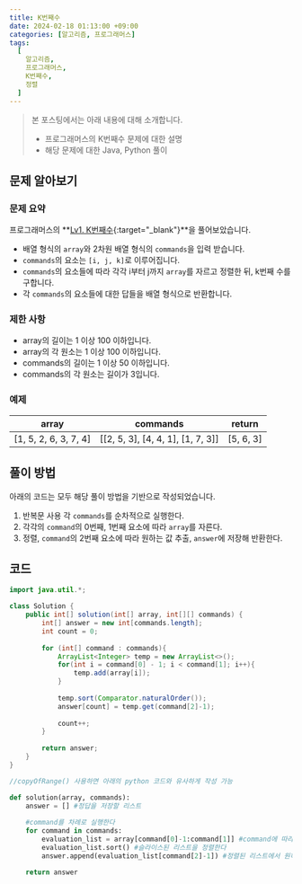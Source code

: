 ```yaml
---
title: K번째수
date: 2024-02-18 01:13:00 +09:00
categories: [알고리즘, 프로그래머스]
tags:
  [
    알고리즘,
    프로그래머스,
    K번째수,
    정렬
  ]
---
```


> 본 포스팅에서는 아래 내용에 대해 소개합니다.
> - 프로그래머스의 K번째수 문제에 대한 설명
> - 해당 문제에 대한 Java, Python 풀이 

## 문제 알아보기

### 문제 요약

프로그래머스의 **[Lv1. K번째수]([https://school.programmers.co.kr/learn/courses/30/lessons/1845](https://school.programmers.co.kr/learn/courses/30/lessons/42748)){:target="_blank"}**을 풀어보았습니다.
- 배열 형식의 `array`와 2차원 배열 형식의 `commands`을 입력 받습니다.
- `commands`의 요소는 `[i, j, k]`로 이루어집니다.
- `commands`의 요소들에 따라 각각 i부터 j까지 `array`를 자르고 정렬한 뒤, k번째 수를 구합니다.
- 각 `commands`의 요소들에 대한 답들을 배열 형식으로 반환합니다.

### 제한 사항

-   array의 길이는 1 이상 100 이하입니다.
-   array의 각 원소는 1 이상 100 이하입니다.
-   commands의 길이는 1 이상 50 이하입니다.
-   commands의 각 원소는 길이가 3입니다.

### 예제

| array | commands | return |
|---|---|---|
| [1, 5, 2, 6, 3, 7, 4]	 | [[2, 5, 3], [4, 4, 1], [1, 7, 3]] | [5, 6, 3] |

## 풀이 방법

아래의 코드는 모두 해당 풀이 방법을 기반으로 작성되었습니다.
1. 반복문 사용 각 `commands`를 순차적으로 실행한다.
2. 각각의 `command`의 0번째, 1번째 요소에 따라 `array`를 자른다.
3. 정렬, `command`의 2번째 요소에 따라 원하는 값 추출, `answer`에 저장해 반환한다.

## 코드

```java
import java.util.*;

class Solution {
    public int[] solution(int[] array, int[][] commands) {
        int[] answer = new int[commands.length];
        int count = 0;
     
        for (int[] command : commands){
            ArrayList<Integer> temp = new ArrayList<>();
            for(int i = command[0] - 1; i < command[1]; i++){
                temp.add(array[i]);
            }
            
            temp.sort(Comparator.naturalOrder());
            answer[count] = temp.get(command[2]-1);
            
            count++;
        }
        
        return answer;
    }
}
```

```java
//copyOfRange() 사용하면 아래의 python 코드와 유사하게 작성 가능
```

```python
def solution(array, commands):
    answer = [] #정답을 저장할 리스트
    
    #command를 차례로 실행한다
    for command in commands:
        evaluation_list = array[command[0]-1:command[1]] #command에 따라 배열을 슬라이스 한다
        evaluation_list.sort() #슬라이스된 리스트을 정렬한다
        answer.append(evaluation_list[command[2]-1]) #정렬된 리스트에서 원하는 위치의 값을 뽑아 제출할 리스트에 삽입한다

    return answer
```
    

